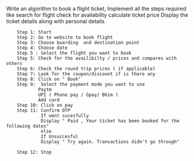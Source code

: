  
Write an algorithm to book a flight ticket, Implement all the steps required like
        search for flight
        check for availability
        calculate ticket price
        Display the ticket details along with personal details

        Step 1: Start
        Step 2: Go to website to book flight
        Step 3: Choose boarding  and destination point
        Step 4: Choose date
        Step 5 : Select the flight you want to book
        Step 5: Check for the availibilty / prices and compares with others
        Step 6: Check the round trip prices ( if applicable)
        Step 7: Look for the coupon/discount if is there any
        Step 8: Click on " Book"
        Step 9:  Select the payment mode you want to use 
                Paytm
                UPI ( Phone pay / Gpay/ Bhim )
                Add card
        Step 10: Click on pay
        Step 11: Confirm OTP
                 If went sucesfully 
                 Display " Paid , Your ticket has been booked for the following dates"
                 else 
                 If Unsuccesful
                 Display " Try again. Transactions didn't go through"

        Step 12: Stop        
        
        












 